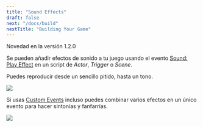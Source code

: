 ```yaml
---
title: "Sound Effects"
draft: false
next: "/docs/build"
nextTitle: "Building Your Game"
---
```


<span class="new">Novedad en la versión 1.2.0</span>

Se pueden añadir efectos de sonido a tu juego usando el evento [Sound: Play Effect](/docs/scripting#sound-events) en un script de _Actor_, _Trigger_ o _Scene_.

Puedes reproducir desde un sencillo pitido, hasta un tono.

<img src="/img/events/sound-beep.png" class="event-preview" />

Si usas [Custom Events](/docs/custom-events) incluso puedes combinar varios efectos en un único evento para hacer sintonías y fanfarrías.

<img src="/img/screenshots/custom-event-jingle.png" class="event-preview" />
